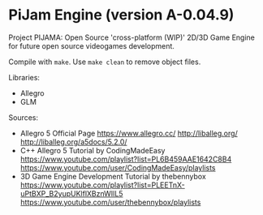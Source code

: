 # PiJam Engine (version A-0.04.9)
Project PIJAMA: Open Source 'cross-platform (WIP)' 2D/3D Game Engine for future open source videogames development.

Compile with `make`. Use `make clean` to remove object files.

Libraries:
- Allegro
- GLM

Sources:
- Allegro 5 Official Page
		https://www.allegro.cc/
		http://liballeg.org/
		http://liballeg.org/a5docs/5.2.0/
- C++ Allegro 5 Tutorial by CodingMadeEasy
		https://www.youtube.com/playlist?list=PL6B459AAE1642C8B4
		https://www.youtube.com/user/CodingMadeEasy/playlists
- 3D Game Engine Development Tutorial by thebennybox
		https://www.youtube.com/playlist?list=PLEETnX-uPtBXP_B2yupUKlflXBznWIlL5
		https://www.youtube.com/user/thebennybox/playlists
